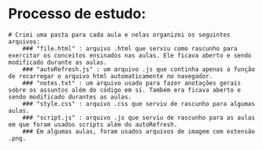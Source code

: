 # Processo de estudo:

	# Criei uma pasta para cada aula e nelas organizei os seguintes arquivos:
		### "file.html" : arquivo .html que serviu como rascunho para exercitar os conceitos ensinados nas aulas. Ele ficava aberto e sendo modificado durante as aulas.
		### "autoRefresh.js" : um arquivo .js que continha apenas a função de recarregar o arquivo html automaticamente no navegador.
		### "notes.txt" : um arquivo usado para fazer anotações gerais sobre os assuntos além do código em si. Também era ficava aberto e sendo modificado durantes as aulas.
		### "style.css" : arquivo .css que serviu de rascunho para algumas aulas.
		### "script.js" : arquivo .js que serviu de rascunho para as aulas em que foram usados scripts além do autoRefresh.
		### Em algumas aulas, foram usados arquivos de imagem com extensão .png.
